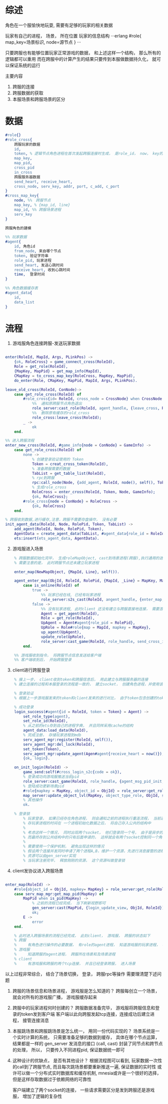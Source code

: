 # 综述
角色在一个服愉快地玩耍, 需要有足够的玩家的相关数据

玩家有自己的进程， 场景， 所在位置
玩家的信息结构
···erlang
	#role{
		map_key=场景标识,
		node=源节点
	}
···

只要跨服也有能够位置玩家正常游戏的数据， 和上述这样一个结构， 那么所有的逻辑都可以重用
而在跨服中的计算产生的结果只要传到本服做数据持久化， 就可以保证系统的运行

主要内容
1. 跨服的连接
2. 跨服数据的获取
3. 本服场景和跨服场景的区分

# 数据
```erlang
#role{}
#role_cross{
	跨服玩家的数据
	id,
	token, % 逻辑节点角色进程在首次发起跨服连接时生成， 是role_id， now， key的MD5， 用于登录验证
	map_key,
	map_pid,
	cross_pid
	in_cross
	跨服服务器数据
	send_heart, receive_heart,
	cross_node, serv_key, addr, port, c_add, c_port
}
#cross_map_key{
	node, %%　跨服节点
	map_key, % {map_id, line}
	map_id, %% 跨服场景进程
	serv_key
}

跨服角色的建模

%% 玩家数据
#agent{
	id, 角色id
	from_node, 来自哪个节点
	token, 验证字符串
	role_pid, 玩家进程
	send_heart, 发送心跳时间
	receive_heart, 收到心跳时间
	time,  登录时间
}

%% 角色数据缓存表
#agent_data{
	id,
	data_list
}
```

# 流程
1. 游戏服角色连接跨服-发送玩家数据
```erlang

enter(RoleId, MapId, Args, PLinkPos) ->
    {ok, RoleCross} = game_connect_cross(RoleId),
    Role = get_role(RoleId),
    {MapKey, MapPid} = get_map_info(MapId),
    CMapKey = to_cross_map_key(RoleCross, MapKey, MapPid),
    do_enter(Role, CMapKey, MapPid, MapId, Args, PLinkPos).

leave_old_cross(RoleId, ConNode)->
    case get_role_cross(RoleId) of
        #role_cross{id= RoleId, cross_node = CrossNode} when CrossNode =/= ConNode -> % 新的跨服节点和旧的跨服节点不同
            %%  通知原跨服节点角色退出
            role_server:cast_role(RoleId, agent_handle, {leave_cross, RoleId, self()}),
            %%  删除原有缓存的rold_cross
            role_cross:leave_cross(RoleId);
        _ ->
            ok
    end.

%% 进入跨服流程
enter_new_cross(RoleId, #game_info{node = ConNode} = GameInfo) ->
    case get_role_cross(RoleId) of
        none ->
            % 创建登录验证使用的 Token
            Token = creat_cross_token(RoleId),
            % 准备跨服需要的数据
            TabList = get_table_list(RoleId),
            % rpc到跨服
            rpc:call_node(Node, {add_agent, RoleId, node(), self(), Token, TabList}),
            % 生成role_cross
            RoleCross = enter_cross(RoleId, Token, Node, GameInfo);
            {ok, RoleCross};
        #role_cross{node = ConNode} = RoleCross ->
            {ok, RoleCross}
    end.

% 跨服收到数据,进行缓存,注意，跨服不需要存盘操作， 没有必要
init_agent_data(RoleId, Node, RolePid, Token, TabList) ->
    add_agent(RoleId, Node, RolePid, Token),
    AgentData = create_agent_data(TabList, #agent_data{role_id = RoleId}),
    ets:insert(ets_agent_data, AgentData).

```

2. 游戏服进入场景
```erlang
    % 跨服数据初始化完毕， 生成roleMapObject, cast到场景进程(跨服),执行通用的进场景操作
    % 需要注意的是， 此时跨服节点还未建立玩家进程

    enter_map(NewMapObject, {MapId, Line}, self()).

    agent_enter_map(ObjId, RoleId, RolePid, {MapId, _Line} = MapKey, MapPid) ->
        case is_online(RoleId) of
            true ->
                %% 玩家已经在线, 已经有玩家进程
                role_server:s2s_cast(RoleId, angent_handle, {enter_map, ObjId, MapKey, MapPid, RolePid});
            false ->
                %% 没有玩家进程, 此时client 还没有建立与跨服直接地连接， 需要游戏服转发消息给client
                Agent = get_agent(RoleId),
                Role = get_role(RoleId),
                UpAgent = Agent#agent{role_pid = RolePid},
                UpRole = Role#role{map = MapId, mapkey = MapKey},
                up_agent(UpAgent),
                update_role(UpRole),
                role_server:cast_game(RoleId, role_handle, send_cross_info)
        end.

    %% 游戏服收到指令， 将跨服节点信息发送给客户端
    %% 客户端收到后， 开始跨服登录
```

3. client进行跨服登录
```erlang
    % 接上一步， client收到token和跨服信息后， 用此建立与跨服服务器的连接
    % 建立连接的过程和本服登录的流程是一致的， 建立socket， 创建角色进程，并使用该进程接管连接消息

    % 登录验证
    % 根据上一步游戏服发来的token和client发来的进行对比， 由于token包含创建的token的事件信息， 有一定的时效性

    % 成功登录
    login_success(#agent{id = RoleId, token = Token} = Agent) ->
        set_role_type(agent),
        set_role_id(RoleId),
        % 从之前的ets存到自己的进程字典， 并且同样采用cache的结构
        agent_data:load_data(RoleId),
        % 完成注册， 存储玩家进程到mdb
        serv_agent_mgr:register(RoleId, self()),
        serv_agent_mgr:del_lock(RoleId),
        set_token(Token),
        serv_agent_mgr:update_agent(Agen#agent{receive_heart = now()}),
        {ok, login}.

    on_init_login(RoleId) ->
        game_send:self(#cross_login_s2c{code = ok}),
        % 登录成功向游戏服推送当前pid
        role_server:cast_game(RoleId, role_handle, {agent_msg_pid_init, RoleId, self()}),
        % 登陆成功更新场景pid
        #role{mapkey = MapKey, object_id = ObjId} = role_server:get_role(RoleId),
        map_server:update_object_lvl(MapKey, object_type_role, ObjId, self()),
        % 其他操作
        ok.

    % 登录锁
        % 玩家登录， 如果已经存在角色进程， 则会通知之前的进程执行重连流程， 当前进程会退出
        % 存玩家进程的时间在 一个进程初始化数据之后， 将自己存入公共的结构中
        %
        % 考虑这样一个情况， 同时出现两个socket， 他们登录同一个号， 由于是异步的操作， 可能都申请进程成功，
        % 而最终存到公共结构中的只有后面申请的， 这样就会有两个socket控制同一个角色进程。
        %
        % 需要使用一个保护机制， 避免出现这样的情况
        % 假设两个连接并发同时申请了两个进程A,B，维护一个资源，先进行消息接管的进程获得资源， 在资源释放之前拒绝登录操作
        % 资源可以由gen_server实现
        % 当玩家注册完毕， 释放刚刚的资源， 这个资源叫做登录锁
```

4. client发协议进入跨服场景
```erlang

enter_map(RoleId) ->
    #role{object_id = ObjId, mapkey= MapKey} = role_server:get_role(RoleId),
    case serv_map_mgr:get_map_pid(MapKey) of
        MapPid when is_pid(MapKey) ->
            % 之前的流程已经完成， 当下刷新视野即可
            gen_server:cast(MapPid, {login_update_view, ObjId, RoleId})
            ok;
        E ->
            error
    end.

    % 此时进入跨服场景的流程已经完成， 此刻client， 游戏服， 跨服的状态如下
    % 跨服
    %     有角色进行操作的必要数据， 有role的agent进程， 知道游戏服的玩家进程， 与client有tcp连接
    % 游戏服
    %     知道跨服的agent进程， 跨服所在场景和及场景进程
    % client
    %     有游戏服和跨服的两个tcp连接， 并且已经登录跨服， 进入场景
```

以上过程非常综合， 结合了场景切换， 登录， 跨服rpc等操作 需要理清楚下述问题
1. 跨服的场景信息和场景进程， 游戏服是怎么知道的？
    跨服每创立一个场景， 就会对所有的游戏服广播， 游戏服缓存起来

2. 跨服中的玩家进程何时创建的？
    跨服数据准备完毕， 游戏服将跨服信息和登录的token发到客户端
    客户端以此向跨服发起tcp连接，连接成功后建立进程， 接管连接消息

3. 本服跳场景和跨服跳场景是怎么统一， 用同一份代码实现的？
    场景系统是一个实时计算的系统， 只需要准备足够的数据到缓存， 具体在哪个节点运算， 结果都是一样的
    gen_server 发消息的接口 (call, cast) 封装了同节点和跨节点的处理， 所以， 只要传入不同进程pid, 保证数据统一即可

4. 这种设计的优缺点， 是否有其他设计？
    根据流程图可以看到, 玩家数据一次性的call到了跨服节点, 而且每次跳场景都要重新推送一遍, 保证数据的实时性
    或许可以做一个分布式实时数据库和缓存机制, mnesia或许是一个很好的选择， 但是这样存取数据过于依赖网络的可靠性

    客户端建立了两个socket的连接， 一些请求需要区分是发到跨服还是游戏服， 增加了逻辑的复杂性
